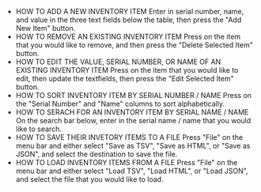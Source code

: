 - HOW TO ADD A NEW INVENTORY ITEM
Enter in serial number, name, and value in the three text fields below the table, then press the "Add New Item" button.
- HOW TO REMOVE AN EXISTING INVENTORY ITEM
Press on the item that you would like to remove, and then press the "Delete Selected Item" button.
- HOW TO EDIT THE VALUE, SERIAL NUMBER, OR NAME OF AN EXISTING INVENTORY ITEM
Press on the item that you would like to edit, then update the textfields, then press the "Edit Selected Item" button.
- HOW TO SORT INVENTORY ITEM BY SERIAL NUMBER / NAME
Press on the "Serial Number" and "Name" columns to sort alphabetically.
- HOW TO SERACH FOR AN INVENTORY ITEM BY SERIAL NAME / NAME
On the search bar below, enter in the serial name / name that you would like to search.
- HOW TO SAVE THEIR INVETORY ITEMS TO A FILE
Press "File" on the menu bar and either select "Save as TSV", "Save as HTML", or "Save as JSON", and select the destination to save   the file.
- HOW TO LOAD INVENTORY ITEMS FROM A FILE
Press "File" on the menu bar and either select "Load TSV", "Load HTML", or "Load JSON", and select the file that you would like to   load.
